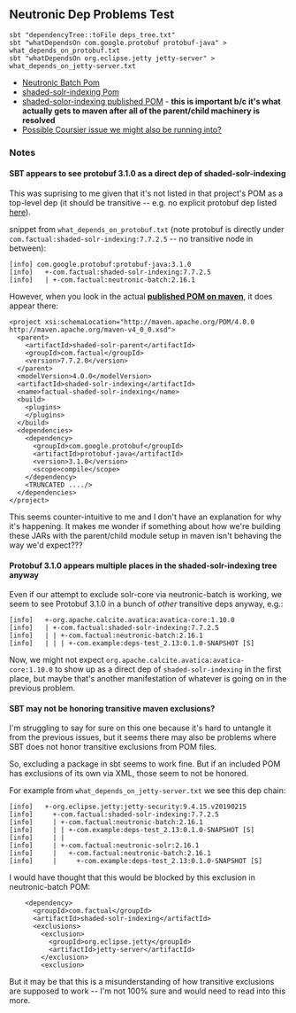 ## Neutronic Dep Problems Test

```
sbt "dependencyTree::toFile deps_tree.txt"
sbt "whatDependsOn com.google.protobuf protobuf-java" > what_depends_on_protobuf.txt
sbt "whatDependsOn org.eclipse.jetty jetty-server" > what_depends_on_jetty-server.txt
```

* [Neutronic Batch Pom](https://github.com/Factual/neutronic/blob/e69ca5d3fe513d10fe0e0224b079af303df09b2a/neutronic-batch/pom.xml)
* [shaded-solr-indexing Pom](https://github.com/Factual/shaded-solr/blob/b4a1e12b427f2cc8c4087e65e80f7da72e3a744b/shaded-solr-indexing/pom.xml)
* [shaded-solor-indexing published POM](http://maven.corp.factual.com/nexus/content/groups/public/com/factual/shaded-solr-indexing/7.7.2.0/shaded-solr-indexing-7.7.2.0.pom) - **this is important b/c it's what actually gets to maven after all of the parent/child machinery is resolved**
* [Possible Coursier issue we might also be running into?](https://github.com/coursier/coursier/issues/853)

### Notes

#### SBT appears to see protobuf 3.1.0 as a direct dep of shaded-solr-indexing

This was suprising to me given that it's not listed in that project's POM as a top-level dep (it should be transitive -- e.g. no explicit protobuf dep listed [here](https://github.com/Factual/shaded-solr/blob/b4a1e12b427f2cc8c4087e65e80f7da72e3a744b/shaded-solr-indexing/pom.xml#L16-L25)).

snippet from `what_depends_on_protobuf.txt` (note protobuf is directly under `com.factual:shaded-solr-indexing:7.7.2.5` -- no transitive node in between):

```
[info] com.google.protobuf:protobuf-java:3.1.0
[info]   +-com.factual:shaded-solr-indexing:7.7.2.5
[info]   | +-com.factual:neutronic-batch:2.16.1
```

However, when you look in the actual [**published POM on maven**](http://maven.corp.factual.com/nexus/content/groups/public/com/factual/shaded-solr-indexing/7.7.2.0/shaded-solr-indexing-7.7.2.0.pom), it does appear there:

```
<project xsi:schemaLocation="http://maven.apache.org/POM/4.0.0 http://maven.apache.org/maven-v4_0_0.xsd">
  <parent>
    <artifactId>shaded-solr-parent</artifactId>
    <groupId>com.factual</groupId>
    <version>7.7.2.0</version>
  </parent>
  <modelVersion>4.0.0</modelVersion>
  <artifactId>shaded-solr-indexing</artifactId>
  <name>factual-shaded-solr-indexing</name>
  <build>
    <plugins>
    </plugins>
  </build>
  <dependencies>
    <dependency>
      <groupId>com.google.protobuf</groupId>
      <artifactId>protobuf-java</artifactId>
      <version>3.1.0</version>
      <scope>compile</scope>
    </dependency>
    <TRUNCATED ..../>
  </dependencies>
</project>
```

This seems counter-intuitive to me and I don't have an explanation for why it's happening. It makes me wonder if something about how we're building these JARs with the parent/child module setup in maven isn't behaving the way we'd expect???

#### Protobuf 3.1.0 appears multiple places in the shaded-solr-indexing tree anyway

Even if our attempt to exclude solr-core via neutronic-batch is working, we seem to see Protobuf 3.1.0 in a bunch of _other_ transitive deps anyway, e.g.:

```
[info]   +-org.apache.calcite.avatica:avatica-core:1.10.0
[info]   | +-com.factual:shaded-solr-indexing:7.7.2.5
[info]   | | +-com.factual:neutronic-batch:2.16.1
[info]   | | | +-com.example:deps-test_2.13:0.1.0-SNAPSHOT [S]
```

Now, we might not expect `org.apache.calcite.avatica:avatica-core:1.10.0` to show up as a direct dep of `shaded-solr-indexing` in the first place, but maybe that's another manifestation of whatever is going on in the previous problem.

#### SBT may not be honoring transitive maven exclusions?

I'm struggling to say for sure on this one because it's hard to untangle it from the previous issues, but it seems there may also be problems where SBT does not honor transitive exclusions from POM files.

So, excluding a package in sbt seems to work fine. But if an included POM has exclusions of its own via XML, those seem to not be honored.


For example from `what_depends_on_jetty-server.txt` we see this dep chain:

```
[info]   +-org.eclipse.jetty:jetty-security:9.4.15.v20190215
[info]     +-com.factual:shaded-solr-indexing:7.7.2.5
[info]     | +-com.factual:neutronic-batch:2.16.1
[info]     | | +-com.example:deps-test_2.13:0.1.0-SNAPSHOT [S]
[info]     | |
[info]     | +-com.factual:neutronic-solr:2.16.1
[info]     |   +-com.factual:neutronic-batch:2.16.1
[info]     |     +-com.example:deps-test_2.13:0.1.0-SNAPSHOT [S]
```

I would have thought that this would be blocked by this exclusion in neutronic-batch POM:

```
    <dependency>
      <groupId>com.factual</groupId>
      <artifactId>shaded-solr-indexing</artifactId>
      <exclusions>
        <exclusion>
          <groupId>org.eclipse.jetty</groupId>
          <artifactId>jetty-server</artifactId>
        </exclusion>
        <exclusion>
```

But it may be that this is a misunderstanding of how transitive exclusions are supposed to work -- I'm not 100% sure and would need to read into this more.
